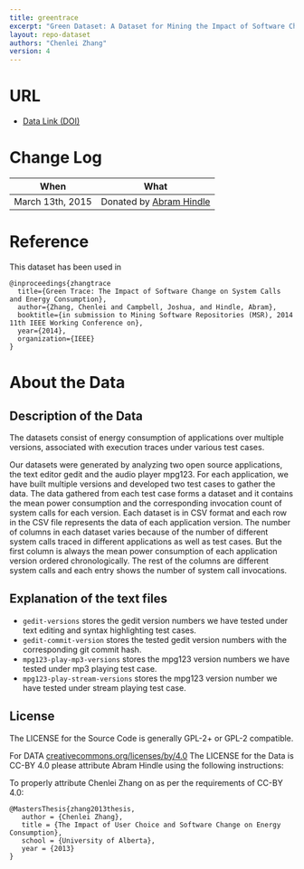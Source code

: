 ```yaml
---
title: greentrace
excerpt: "Green Dataset: A Dataset for Mining the Impact of Software Change on Energy Consumption"
layout: repo-dataset
authors: "Chenlei Zhang"
version: 4
---
```


# URL

* [Data Link (DOI)](https://doi.org/10.5281/zenodo.322474)

# Change Log

When | What
---- | ----
March 13th, 2015 | Donated by [Abram Hindle](/repo/people/data-donors/promise4.html)

# Reference

This dataset has been used in

```
@inproceedings{zhangtrace
  title={Green Trace: The Impact of Software Change on System Calls and Energy Consumption},
  author={Zhang, Chenlei and Campbell, Joshua, and Hindle, Abram},
  booktitle={in submission to Mining Software Repositories (MSR), 2014 11th IEEE Working Conference on},
  year={2014},
  organization={IEEE}
}
```

# About the Data

## Description of the Data
The datasets consist of energy consumption of applications over multiple versions, associated with execution
traces under various test cases.

Our datasets were generated by analyzing two open source applications, the text editor gedit and the audio player
mpg123. For each application, we have built multiple versions and developed two test cases to gather the data.
The data gathered from each test case forms a dataset and it contains the mean power consumption and the
corresponding invocation count of system calls for each version. Each dataset is in CSV format and each row in
the CSV file represents the data of each application version. The number of columns in each dataset varies because
of the number of different system calls traced in different applications as well as test cases. But the first
column is always the mean power consumption of each application version ordered chronologically. The rest of the
columns are different system calls and each entry shows the number of system call invocations.

## Explanation of the text files

 * `gedit-versions` stores the gedit version numbers we have tested under text editing and syntax highlighting test
cases.
 * `gedit-commit-version` stores the tested gedit version numbers with the corresponding git commit hash.
 * `mpg123-play-mp3-versions` stores the mpg123 version numbers we have tested under mp3 playing test case.
 * `mpg123-play-stream-versions` stores the mpg123 version number we have tested under stream playing test case.

## License

The LICENSE for the Source Code is generally GPL-2+ or GPL-2 compatible.

For DATA [creativecommons.org/licenses/by/4.0](http://creativecommons.org/licenses/by/4.0/) The LICENSE for the Data is CC-BY 4.0 please
attribute Abram Hindle using the following instructions:

To properly attribute Chenlei Zhang on as per the requirements of CC-BY 4.0:

```
@MastersThesis{zhang2013thesis,
   author = {Chenlei Zhang},
   title = {The Impact of User Choice and Software Change on Energy Consumption},
   school = {University of Alberta},
   year = {2013}
}
```
